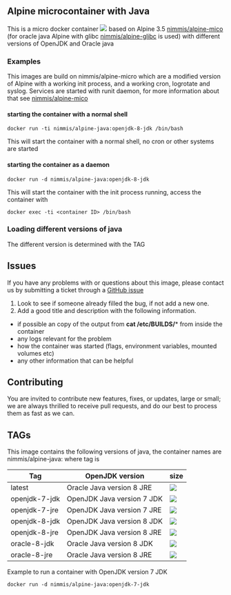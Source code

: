 ## Alpine microcontainer with Java

This is a micro docker container [![](https://images.microbadger.com/badges/image/nimmis/alpine-java.svg)](https://microbadger.com/images/nimmis/alpine-java "Get your own image badge on microbadger.com") based on Alpine 3.5 [nimmis/alpine-mico](https://registry.hub.docker.com/u/nimmis/alpine-micro/) (for oracle java Alpine with glibc [nimmis/alpine-glibc](https://registry.hub.docker.com/u/nimmis/alpine-glibc/) is used) with different versions of OpenJDK and Oracle java

### Examples

This images are build on nimmis/alpine-micro which are a modified version of Alpine with a working 
init process, and a working cron, logrotate  and syslog. Services are started with
runit daemon, for more information about that see [nimmis/alpine-mico](https://registry.hub.docker.com/u/nimmis/alpine-micro/)

#### starting the container with a normal shell

	docker run -ti nimmis/alpine-java:openjdk-8-jdk /bin/bash

This will start the container with a normal shell, no cron or other systems are started

#### starting the container as a daemon

	docker run -d nimmis/alpine-java:openjdk-8-jdk

This will start the container with the init process running, access the container with

	docker exec -ti <container ID> /bin/bash

### Loading different versions of java

The different version is determined with the TAG 

## Issues

If you have any problems with or questions about this image, please contact us by submitting a ticket through a [GitHub issue](https://github.com/nimmis/docker-alpine-java/issues "GitHub issue")

1. Look to see if someone already filled the bug, if not add a new one.
2. Add a good title and description with the following information.
 - if possible an copy of the output from **cat /etc/BUILDS/*** from inside the container
 - any logs relevant for the problem
 - how the container was started (flags, environment variables, mounted volumes etc)
 - any other information that can be helpful

## Contributing

You are invited to contribute new features, fixes, or updates, large or small; we are always thrilled to receive pull requests, and do our best to process them as fast as we can.

## TAGs

This image contains the following versions of java, the container names are
nimmis/alpine-java:<tag> where tag is

| Tag    | OpenJDK version | size |
| ------ | -------------- | ---- |
| latest |  Oracle Java version 8 JRE  | [![](https://images.microbadger.com/badges/image/nimmis/alpine-java.svg)](https://microbadger.com/images/nimmis/alpine-java "Get your own image badge on microbadger.com") | 
| openjdk-7-jdk |  OpenJDK Java version 7 JDK  | [![](https://images.microbadger.com/badges/image/nimmis/alpine-java:openjdk-7-jdk.svg)](https://microbadger.com/images/nimmis/alpine-java:openjdk-7-jdk "Get your own image badge on microbadger.com") |
| openjdk-7-jre |  OpenJDK Java version 7 JRE  | [![](https://images.microbadger.com/badges/image/nimmis/alpine-java:openjdk-7-jre.svg)](https://microbadger.com/images/nimmis/alpine-java:openjdk-7-jre "Get your own image badge on microbadger.com") |
| openjdk-8-jdk |  OpenJDK Java version 8 JDK  | [![](https://images.microbadger.com/badges/image/nimmis/alpine-java:openjdk-8-jdk.svg)](https://microbadger.com/images/nimmis/alpine-java:openjdk-8-jdk "Get your own image badge on microbadger.com") |
| openjdk-8-jre |  OpenJDK Java version 8 JRE  | [![](https://images.microbadger.com/badges/image/nimmis/alpine-java:openjdk-8-jre.svg)](https://microbadger.com/images/nimmis/alpine-java:openjdk-8-jre "Get your own image badge on microbadger.com") |
| oracle-8-jdk |  Oracle Java version 8 JDK  | [![](https://images.microbadger.com/badges/image/nimmis/alpine-java:oracle-8-jdk.svg)](https://microbadger.com/images/nimmis/alpine-java:oracle-8-jdk "Get your own image badge on microbadger.com") |
| oracle-8-jre |  Oracle Java version 8 JRE  | [![](https://images.microbadger.com/badges/image/nimmis/alpine-java:oracle-8-jre.svg)](https://microbadger.com/images/nimmis/alpine-java:oracle-8-jre "Get your own image badge on microbadger.com") |
Example to run a container with OpenJDK version 7 JDK

	docker run -d nimmis/alpine-java:openjdk-7-jdk

